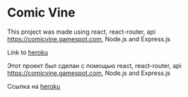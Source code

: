 # Comic Vine

This project was made using react, react-router, api https://comicvine.gamespot.com, Node.js and Express.js

Link to [heroku](https://serene-peak-79953.herokuapp.com/)







Этот проект был сделан с помощью react, react-router, api https://comicvine.gamespot.com, Node.js and Express.js

Ссылка на [heroku](https://serene-peak-79953.herokuapp.com/)
